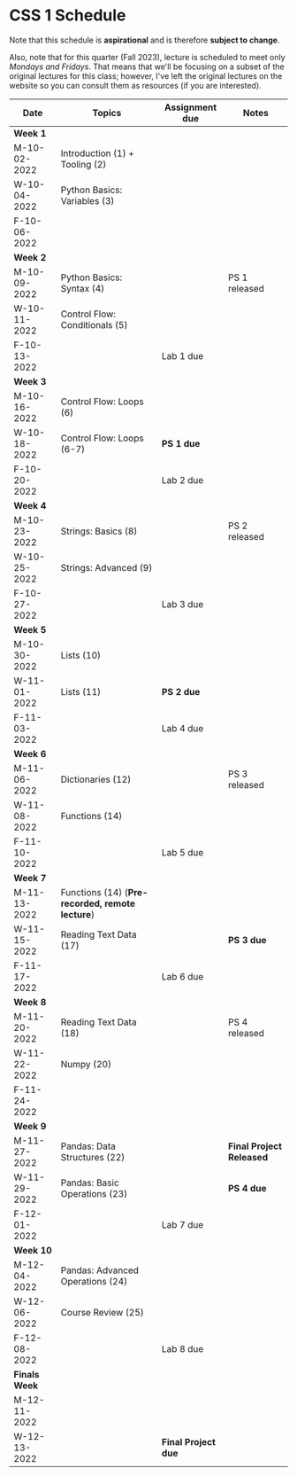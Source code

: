 # CSS 1 Schedule

Note that this schedule is **aspirational** and is therefore **subject to change**.

Also, note that for this quarter (Fall 2023), lecture is scheduled to meet only *Mondays and Fridays*. That means that we'll be focusing on a subset of the original lectures for this class; however, I've left the original lectures on the website so you can consult them as resources (if you are interested).

| Date | Topics | Assignment due | Notes |
| ---- | ------ | -------------- | ----- |
| **Week 1** | | | |
| M-10-02-2022 | Introduction (1) + Tooling (2) | | |
| W-10-04-2022 | Python Basics: Variables (3) | | |
| F-10-06-2022 | | | |
| **Week 2** | | | |
| M-10-09-2022 | Python Basics: Syntax (4) || PS 1 released |
| W-10-11-2022 | Control Flow: Conditionals (5) | | |
| F-10-13-2022 |  | Lab 1 due| |
| **Week 3** | | | |
| M-10-16-2022 | Control Flow: Loops (6) |  | |
| W-10-18-2022 | Control Flow: Loops (6-7) | **PS 1 due** | |
| F-10-20-2022 | | Lab 2 due | |
| **Week 4** | | | |
| M-10-23-2022 | Strings: Basics (8) | | PS 2 released |
| W-10-25-2022 | Strings: Advanced (9) | | |
| F-10-27-2022 |  |Lab 3 due | |
| **Week 5** | | | | |
| M-10-30-2022 | Lists (10) |  | | 
| W-11-01-2022 | Lists (11) | **PS 2 due** | |
| F-11-03-2022 | | Lab 4 due | |
| **Week 6** | | | | |
| M-11-06-2022 | Dictionaries (12) | | PS 3 released |
| W-11-08-2022 | Functions (14) | | |
| F-11-10-2022 | | Lab 5 due | |
| **Week 7** | | | | |
| M-11-13-2022 | Functions (14) (**Pre-recorded, remote lecture**)| | |
| W-11-15-2022 | Reading Text Data (17)| | **PS 3 due** | |
| F-11-17-2022 | | Lab 6 due| |
| **Week 8** | | | |
| M-11-20-2022 | Reading Text Data (18)| | PS 4 released |
| W-11-22-2022 | Numpy (20)| | |
| F-11-24-2022 ||  | |
| **Week 9** | | | | 
| M-11-27-2022 | Pandas: Data Structures (22) |  | **Final Project Released** |
| W-11-29-2022 | Pandas: Basic Operations (23) | | **PS 4 due** |
| F-12-01-2022 | | Lab 7 due| |
| **Week 10** | | | |
| M-12-04-2022 | Pandas: Advanced Operations (24) |  | |
| W-12-06-2022 | Course Review (25) |  | | 
| F-12-08-2022 | | Lab 8 due| |
| **Finals Week** | | | |
| M-12-11-2022 | |  | |
| W-12-13-2022 | | **Final Project due** | |